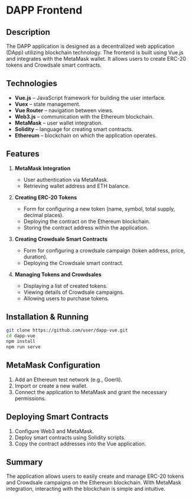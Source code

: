 # DAPP Frontend

## Description
The DAPP application is designed as a decentralized web application (DApp) utilizing blockchain technology. The frontend is built using Vue.js and integrates with the MetaMask wallet. It allows users to create ERC-20 tokens and Crowdsale smart contracts.

## Technologies
- **Vue.js** – JavaScript framework for building the user interface.
- **Vuex** – state management.
- **Vue Router** – navigation between views.
- **Web3.js** – communication with the Ethereum blockchain.
- **MetaMask** – user wallet integration.
- **Solidity** – language for creating smart contracts.
- **Ethereum** – blockchain on which the application operates.

## Features
1. **MetaMask Integration**
   - User authentication via MetaMask.
   - Retrieving wallet address and ETH balance.

2. **Creating ERC-20 Tokens**
   - Form for configuring a new token (name, symbol, total supply, decimal places).
   - Deploying the contract on the Ethereum blockchain.
   - Storing the contract address within the application.

3. **Creating Crowdsale Smart Contracts**
   - Form for configuring a crowdsale campaign (token address, price, duration).
   - Deploying the Crowdsale smart contract.
   
4. **Managing Tokens and Crowdsales**
   - Displaying a list of created tokens.
   - Viewing details of Crowdsale campaigns.
   - Allowing users to purchase tokens.

## Installation & Running
```bash
git clone https://github.com/user/dapp-vue.git
cd dapp-vue
npm install
npm run serve
```

## MetaMask Configuration
1. Add an Ethereum test network (e.g., Goerli).
2. Import or create a new wallet.
3. Connect the application to MetaMask and grant the necessary permissions.

## Deploying Smart Contracts
1. Configure Web3 and MetaMask.
2. Deploy smart contracts using Solidity scripts.
3. Copy the contract addresses into the Vue application.

## Summary
The application allows users to easily create and manage ERC-20 tokens and Crowdsale campaigns on the Ethereum blockchain. With MetaMask integration, interacting with the blockchain is simple and intuitive.
